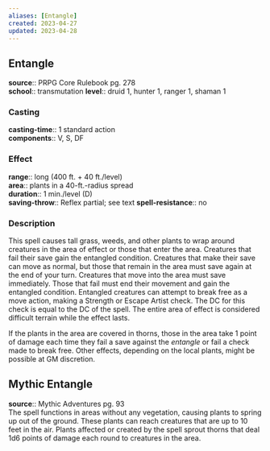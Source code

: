 ```yaml
---
aliases: [Entangle]
created: 2023-04-27
updated: 2023-04-28
---
```


## Entangle

**source**:: PRPG Core Rulebook pg. 278  
**school**:: transmutation
**level**:: druid 1, hunter 1, ranger 1, shaman 1

### Casting

**casting-time**:: 1 standard action  
**components**:: V, S, DF

### Effect

**range**:: long (400 ft. + 40 ft./level)  
**area**:: plants in a 40-ft.-radius spread  
**duration**:: 1 min./level (D)  
**saving-throw**:: Reflex partial; see text
**spell-resistance**:: no

### Description

This spell causes tall grass, weeds, and other plants to wrap around creatures in the area of effect or those that enter the area. Creatures that fail their save gain the entangled condition. Creatures that make their save can move as normal, but those that remain in the area must save again at the end of your turn. Creatures that move into the area must save immediately. Those that fail must end their movement and gain the entangled condition. Entangled creatures can attempt to break free as a move action, making a Strength or Escape Artist check. The DC for this check is equal to the DC of the spell. The entire area of effect is considered difficult terrain while the effect lasts.  
  
If the plants in the area are covered in thorns, those in the area take 1 point of damage each time they fail a save against the *entangle* or fail a check made to break free. Other effects, depending on the local plants, might be possible at GM discretion.

## Mythic Entangle

**source**:: Mythic Adventures pg. 93  
The spell functions in areas without any vegetation, causing plants to spring up out of the ground. These plants can reach creatures that are up to 10 feet in the air. Plants affected or created by the spell sprout thorns that deal 1d6 points of damage each round to creatures in the area.
